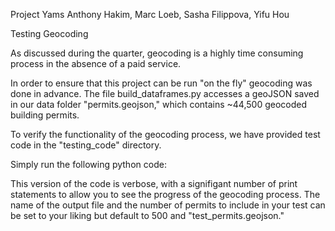 Project Yams
Anthony Hakim, Marc Loeb, Sasha Filippova, Yifu Hou



Testing Geocoding

As discussed during the quarter, geocoding is a highly time 
consuming process in the absence of a paid service.

In order to ensure that this project can be run "on the fly" geocoding was done in advance.
The file build_dataframes.py accesses a geoJSON saved in our data folder "permits.geojson,"
which contains ~44,500 geocoded building permits.

To verify the functionality of the geocoding process, we have provided test code in the 
"testing_code" directory.

Simply run the following python code:

This version of the code is verbose, with a signifigant number of print statements
to allow you to see the progress of the geocoding process. The name of the output
file and the number of permits to include in your test can be set to your liking
but default to 500 and "test_permits.geojson."